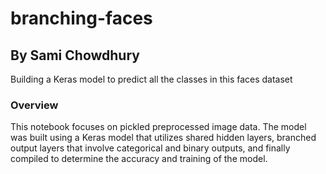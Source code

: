 # branching-faces
## By Sami Chowdhury

Building a Keras model to predict all the classes in this faces dataset


### Overview

This notebook focuses on pickled preprocessed image data. The model was built using a Keras model that utilizes shared hidden layers, branched output layers that involve categorical and binary outputs, and finally compiled to determine the accuracy and training of the model. 